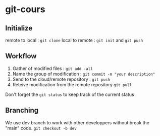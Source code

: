 # git-cours

## Initialize

remote to local : `git clone`
local to remote : `git init` and `git push`

## Workflow

1. Gather of modified files : `git add -all`
2. Name the group of modification : `git commit -m "your description"`
3. Send to the cloud/remote repository : `git push`
4. Reteive modification from the remote repository `git pull`

Don't forget the `git status` to keep track of the current status

## Branching 
We use dev branch to work with other developpers without break the "main" code.
`git checkout -b dev`

